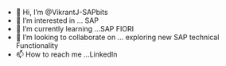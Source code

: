 - 👋 Hi, I’m @VikrantJ-SAPbits
- 👀 I’m interested in ... SAP 
- 🌱 I’m currently learning ...SAP FIORI
- 💞️ I’m looking to collaborate on ... exploring new SAP technical Functionality
- 📫 How to reach me ...LinkedIn

<!---
VikrantJ-SAPbits/VikrantJ-SAPbits is a ✨ special ✨ repository because its `README.md` (this file) appears on your GitHub profile.
You can click the Preview link to take a look at your changes.
--->
